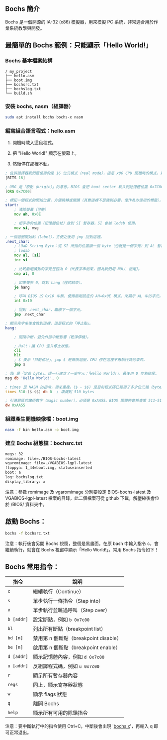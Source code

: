 ## Bochs 簡介

Bochs 是一個開源的 IA-32 (x86) 模擬器，用來模擬 PC 系統，非常適合用於作業系統教學與開發。

## 最簡單的 Bochs 範例：只能顯示「Hello World!」

### Bochs 基本檔案結構

```
/ my_project
├── hello.asm
├── boot.img
├── bochsrc.txt
├── bochslog.txt
└── build.sh
```

### 安裝 bochs, nasm（組譯器）

```bash
sudo apt install bochs bochs-x nasm

```

### 編寫組合語言程式：hello.asm

1.	開機時載入這段程式。

2.	把 "Hello World!" 顯示在螢幕上。

3.	然後停在那裡不動。

```asm
; 告訴組譯器我們要使用的是 16 位元模式（real mode），這是 x86 CPU 開機時的模式。寫 boot sector 的程式幾乎一定要是 16-bit。
[BITS 16]

; ORG 是「原點（origin）」的意思。BIOS 會把 boot sector 載入到記憶體位置 0x7C00，這一行讓程式知道它是從這個位置開始執行。
[ORG 0x7C00]

; 標記一個程式的開始位置，方便跳轉或閱讀（其實這裡不是強制必要，僅作為方便用的標籤）。
start:
    ; 清除螢幕（可略）
    mov ah, 0x0E

    ; 把字串的位置（記憶體位址）放到 SI 暫存器，SI 會被 lodsb 使用。
    mov si, msg

; 一個迴圈開始點（label），方便之後用 jmp 回到這裡。
.next_char:
    ; LOaD String Byte：從 SI 所指的位置讀一個 byte（也就是一個字元）到 AL 暫存器，然後 SI 自動加一。
    ; lodsb
    mov al, [si]
    inc si

    ; 比較剛剛讀到的字元是否為 0（代表字串結束，因為我們用 NULL 結尾）。
    cmp al, 0

    ; 如果等於 0，跳到 hang（程式結束）。
    je hang

    ; 呼叫 BIOS 的 0x10 中斷，使用剛剛設定的 AH=0x0E 模式，來顯示 AL 中的字元。AH=0x0E 指的是「TTY 模式的文字輸出功能」，會把 AL 的字元顯示在畫面上。
    int 0x10

    ; 回到 .next_char，繼續下一個字元。
    jmp .next_char

; 顯示完字串後會跳到這裡，這是程式的「停止點」。
hang:

    ; 關閉中斷，避免外部中斷影響（乾淨停機）。

    ; Halt：讓 CPU 進入停止狀態。
    cli
    hlt
    ; $ 表示「目前位址」，jmp $ 是無限迴圈，CPU 停在這裡不再執行其他東西。
    jmp $

; db 是「定義 byte」。這一行建立了一串字元：「Hello World!」，最後用 0 作為結尾。
msg db 'Hello World!', 0

; times 是 NASM 的指令，用來重複。($ - $$) 是目前程式碼已經用了多少位元組（byte）。這行會填充 0 到總共達到 510 個 bytes。boot sector 必須是 512 bytes，所以這裡填滿剩下的空間。
times 510-($-$$) db 0  ; 填滿到 510 bytes

; 引導扇區的魔術數字（magic number），必須是 0xAA55。BIOS 開機時會檢查第 511–512 bytes 是不是這個值，來決定是否可開機。
dw 0xAA55

```

### 組譯產生開機映像檔：boot.img

```bash
nasm -f bin hello.asm -o boot.img
```

### 建立 Bochs 組態檔：bochsrc.txt

```txt
megs: 32
romimage: file=./BIOS-bochs-latest
vgaromimage: file=./VGABIOS-lgpl-latest
floppya: 1_44=boot.img, status=inserted
boot: a
log: bochslog.txt
display_library: x
```

注意：參數 romimage 及 vgaromimage 分別要設定 BIOS-bochs-latest 及 VGABIOS-lgpl-latest 檔案的目錄，此二個檔案可從 github 下載，解壓縮後會位於 /BIOS/ 資料夾中。

## 啟動 Bochs：

```bash
bochs -f bochsrc.txt
```

注意：執行後會另開 Bochs 視窗，整個是黑畫面。在原 bash 中輸入指令 c，會繼續執行，就會在 Bochs 視窗中顯示「Hello World!」。常用 Bochs 指令如下！

## Bochs 常用指令：

| 指令       | 說明                   |
| ---------- | ----------------------------- |
| `c`        | 繼續執行（Continue）                |
| `s`        | 單步執行一條指令（Step into）           |
| `v`        | 單步執行並跳過呼叫（Step over）          |
| `b [addr]` | 設定斷點，例如 `b 0x7c00`            |
| `bl`       | 列出所有斷點（breakpoint list）       |
| `bd [n]`   | 禁用第 n 個斷點（breakpoint disable） |
| `be [n]`   | 啟用第 n 個斷點（breakpoint enable）  |
| `d [addr]` | 顯示記憶體內容，例如 `d 0x7c00`         |
| `u [addr]` | 反組譯程式碼，例如 `u 0x7c00`          |
| `r`        | 顯示所有暫存器內容                     |
| `regs`     | 同上，顯示寄存器狀態                    |
| `w`        | 顯示 flags 狀態                   |
| `q`        | 離開 Bochs                      |
| `help`     | 顯示所有可用的除錯指令                   |


注意：要中斷執行中的指令使用 Ctrl+C，中斷後會出現 '<bochs:x>'，再輸入 q 即可正常退出。
